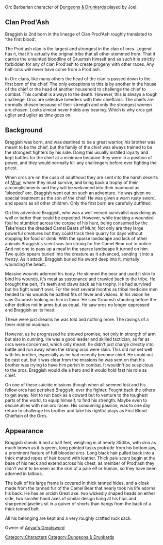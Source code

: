 Orc Barbarian character of [Dungeons &
Drunkards](/Dungeons_&_Drunkards "wikilink") played by Joel.

## Clan Prod'Ash

Braggish is 2nd born in the lineage of Clan Prod'Ash roughly translated
to 'the first blood'.

The Prod'ash clan is the largest and strongest in the clan of orcs.
Legend has it, that it's actually the original tribe that all other
stemmed from. That it carries the untainted bloodline of Gruumsh himself
and as such it is strictly forbidden for any of clan Prod'ash to create
progeny with other races. Any half-orcs will never have come from a
Prod'ash.

In Orc clans, like many others the head of the clan is passed down to
the first born of the chief. The only exceptions to this is by another
in the house of the chief or the head of another household to challenge
the chief to combat. This combat is always to the death. However, this
is always a tough challenge. Orcs are selective breeders with their
chieftains. The chiefs are normally chosen because of their strength and
only the strongest women are chosen. Looks almost never holds any
bearing. Which is why orcs get uglier and uglier as time goes on.

## Background

Braggish was born, and was destined to be a great warrior, his brother
was meant to be the chief, but the family of the chief was always
trained to be the strongest fighters by his side. Doing this usually
instilled loyalty and kept battles for the chief at a minimum because
they were in a position of power, and they would normally kill any
challengers before ever fighting the priest.

When orcs are on the cusp of adulthood they are sent into the harsh
deserts of [Mhur](/Mhur "wikilink"), where they must survive, and bring
back a trophy of their accomplishments and they will be welcomed into
their manhood as 'blooded' orc. Braggish went out on such an adventure.
He was given no special treatment as the son of the chief. He was given
a warn rusty sword, and spears as all other children. Only the first
born are carefully outfitted.

On this adventure Braggish, who was a well versed survivalist was doing
as well or better than could be expected. However, while tracking a
wounded foal he stumbled across the corpse of his hunt, being consumed
by the Teke'niecs the dreaded Camel Bears of Muhr, Not only are they
large powerful creatures but they could track their quarry for days
without stopping for food or drink. With the sparse landscape and lack
of other animals Braggish's scent was too strong for the Camel Bear not
to notice. And not one to pass up a meal in the sparse landscape it
turned on him. Two quick spears buried into the creature as it advanced,
sending it into a frenzy. As it attack, Braggish buried his sword deep
into it, mortally wounding the beast.

Massive wounds adorned his body. He skinned the bear and used it skin to
bind his wounds, it's meat as sustenance and crawled back to the tribe.
He brought the pelt, it's teeth and claws back as his trophy. He had
survived but his fight wasn't over. For the next several months as
tribal medicine men tended to his wounds he battled fits of fever and
visions. In his vision he saw Gruumsh looking on him in favor. He saw
Gruumsh standing before the other deities not in arms but as equal. He
saw orcs no longer oppressed and Braggish as its head.

These were just dreams he was told and nothing more. The ravings of a
fever riddled madman.

However, as he progressed he showed promise, not only in strength of arm
but also in cunning. He was a good leader and skilled tactician, as far
as orcs were concerned, which only meant, he didn't just charge directly
into battle and run away when the strong orcs were slain. This did not
set well with his brother, especially as he had recently become chief.
He could not be cast out, but it was clear from the missions he was sent
on that his brother was trying to have him perish in combat. It wouldn't
be suspicious to the orcs, Braggish would die a hero and it would hold
fast his role as chief.

On one of these suicide missions though when all seemed lost and his
fellow orcs had perished Braggish, ever the fighter. Fought back the
others to get away. Not to run back as a coward but to venture to the
toughest parts of the world, to equip himself, to find his strength.
Maybe even to secure allies with non orc races. His consuming passion,
was to one day return to challenge his brother and take his rightful
plays as First Blood Chieftain of the Orcs.

## Appearance

Braggish stands 6 and a half feet, weighing in at nearly 350lbs, with
skin as much brown as it is green, long pointed tusks protrude from his
bottom jaw, a prominent feature of full blooded orcs. Long black hair
pulled back into a thick matted ropes of hair bound with leather. Thick
pale scars begin at the base of his neck and extend across his chest, as
member of Prod'ash they didn't want to be seen as the skin of a pale elf
or human, so they have been adorned in tattoos.

The bulk of his large frame is covered in thick tanned hides, and a
cloak made from the tanned fur of the Camel Bear that nearly took his
life adorns his back. He has an orcish Great axe. two wickedly shaped
heads on either side, two smaller hand axes of similar design hang at
his hips and sharpened javelins sit in a quiver of shorts than hangs
from the back of a thick tanned belt.

All his belonging are kept and a very roughly crafted ruck sack.

Owner of [Anyar's Greatsword](/Anyar's_Greatsword "wikilink")

[Category:Characters](/Category:Characters "wikilink")
[Category:Dungeons &
Drunkards](/Category:Dungeons_&_Drunkards "wikilink")